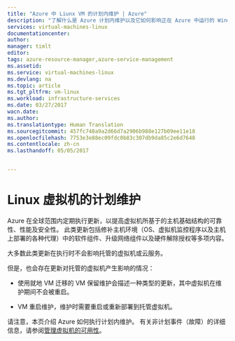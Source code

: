 ```yaml
---
title: "Azure 中 Liunx VM 的计划内维护 | Azure"
description: "了解什么是 Azure 计划内维护以及它如何影响正在 Azure 中运行的 Windows 虚拟机。"
services: virtual-machines-linux
documentationcenter: 
author: 
manager: timlt
editor: 
tags: azure-resource-manager,azure-service-management
ms.assetid: 
ms.service: virtual-machines-linux
ms.devlang: na
ms.topic: article
ms.tgt_pltfrm: vm-linux
ms.workload: infrastructure-services
ms.date: 03/27/2017
wacn.date: 
ms.author: 
ms.translationtype: Human Translation
ms.sourcegitcommit: 457fc748a9a2d66d7a2906b988e127b09ee11e18
ms.openlocfilehash: 7753e3e88ec09fdc0b83c307db9da85c2e6d7648
ms.contentlocale: zh-cn
ms.lasthandoff: 05/05/2017


---
```


# <a name="planned-maintenance-for-linux-virtual-machines"></a>Linux 虚拟机的计划维护 

Azure 在全球范围内定期执行更新，以提高虚拟机所基于的主机基础结构的可靠性、性能及安全性。 此类更新包括修补主机环境（OS、虚拟机监控程序以及主机上部署的各种代理）中的软件组件、升级网络组件以及硬件解除授权等多项内容。

大多数此类更新在执行时不会影响托管的虚拟机或云服务。

但是，也会存在更新对托管的虚拟机产生影响的情况：

-   使用就地 VM 迁移的 VM 保留维护会描述一种类型的更新，其中虚拟机在维护期间不会被重启。

-   VM 重启维护，维护时需要重启或重新部署到托管虚拟机。

请注意，本页介绍 Azure 如何执行计划内维护。 有关非计划事件（故障）的详细信息，请参阅[管理虚拟机的可用性](virtual-machines-windows-manage-availability.md)。

